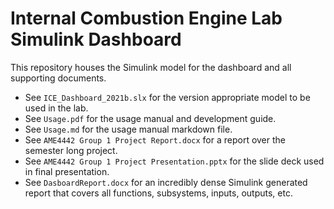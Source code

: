 # Internal Combustion Engine Lab Simulink Dashboard

This repository houses the Simulink model for the dashboard and all supporting documents.

* See `ICE_Dashboard_2021b.slx` for the version appropriate model to be used in the lab.
* See `Usage.pdf` for the usage manual and development guide.
* See `Usage.md` for the usage manual markdown file.
* See `AME4442 Group 1 Project Report.docx` for a report over the semester long project.
* See `AME4442 Group 1 Project Presentation.pptx` for the slide deck used in final presentation.
* See `DasboardReport.docx` for an incredibly dense Simulink generated report that covers all functions, subsystems, inputs, outputs, etc.
